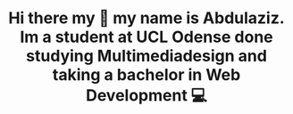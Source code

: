 <h1 style="text-align:center">Hi there my 👋 my name is Abdulaziz. Im a student at UCL Odense done studying Multimediadesign and taking a bachelor in Web Development 💻</h1>  
<br/>


<!--START_SECTION:waka-->
<!--END_SECTION:waka-->
